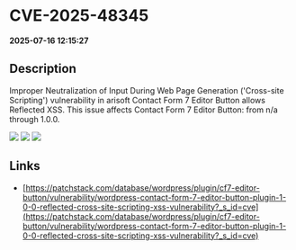 # CVE-2025-48345

**2025-07-16 12:15:27**

## Description
Improper Neutralization of Input During Web Page Generation ('Cross-site Scripting') vulnerability in arisoft Contact Form 7 Editor Button allows Reflected XSS. This issue affects Contact Form 7 Editor Button: from n/a through 1.0.0.

![](https://img.shields.io/static/v1?label=Score&message=7.1&color=red)
![](https://img.shields.io/static/v1?label=Severity&message=HIGH&color=red)
![](https://img.shields.io/static/v1?label=CWE&message=XSS&color=green)

## Links
- [https://patchstack.com/database/wordpress/plugin/cf7-editor-button/vulnerability/wordpress-contact-form-7-editor-button-plugin-1-0-0-reflected-cross-site-scripting-xss-vulnerability?_s_id=cve](https://patchstack.com/database/wordpress/plugin/cf7-editor-button/vulnerability/wordpress-contact-form-7-editor-button-plugin-1-0-0-reflected-cross-site-scripting-xss-vulnerability?_s_id=cve)
